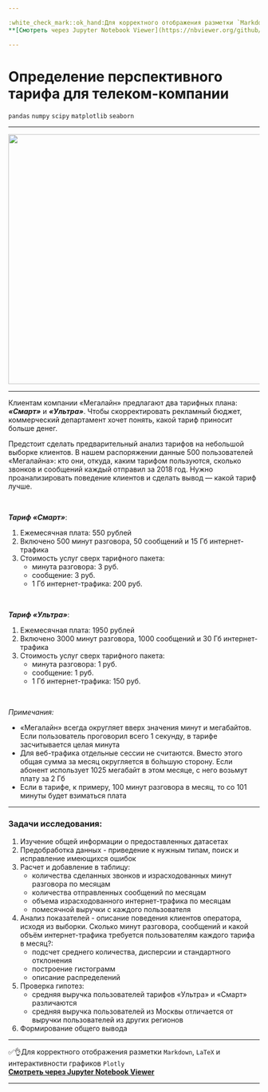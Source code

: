 ```yaml
---

:white_check_mark::ok_hand:Для корректного отображения разметки `Markdown`, `LaTeX` и интерактивности графиков `Plotly` </br>
**[Cмотреть через Jupyter Notebook Viewer](https://nbviewer.org/github/NikitaGirya/YaP_DA_2021/blob/main/03_promising_telecom_tariff/Girya_promising_telecom_tariff.ipynb)**

---
```


# Определение перспективного тарифа для телеком-компании

`pandas`  `numpy`  `scipy`  `matplotlib`  `seaborn`

---

<p align="center">
  <img src="https://www.protarif.info/news/thumbnails/b7ffcce08ddd1f9d9c3bf5dff6ccc580.jpeg" width=800 height=500 />
</p>

---
Клиентам компании «Мегалайн» предлагают два тарифных плана: ***«Смарт»*** и ***«Ультра»***. Чтобы скорректировать рекламный бюджет, коммерческий департамент хочет понять, какой тариф приносит больше денег.

Предстоит сделать предварительный анализ тарифов на небольшой выборке клиентов. В нашем распоряжении данные 500 пользователей «Мегалайна»: кто они, откуда, каким тарифом пользуются, сколько звонков и сообщений каждый отправил за 2018 год. Нужно проанализировать поведение клиентов и сделать вывод — какой тариф лучше.

<br/>

***Тариф «Смарт»***:
1. Ежемесячная плата: 550 рублей
2. Включено 500 минут разговора, 50 сообщений и 15 Гб интернет-трафика
3. Стоимость услуг сверх тарифного пакета:
    * минута разговора: 3 руб.
    * сообщение: 3 руб.
    * 1 Гб интернет-трафика: 200 руб.
 
<br/>

***Тариф «Ультра»***:
1. Ежемесячная плата: 1950 рублей
2. Включено 3000 минут разговора, 1000 сообщений и 30 Гб интернет-трафика
3. Стоимость услуг сверх тарифного пакета:
    * минута разговора: 1 руб.
    * сообщение: 1 руб.
    * 1 Гб интернет-трафика: 150 руб.

<br/>

*Примечания:* 
* «Мегалайн» всегда округляет вверх значения минут и мегабайтов. Если пользователь проговорил всего 1 секунду, в тарифе засчитывается целая минута
* Для веб-трафика отдельные сессии не считаются. Вместо этого общая сумма за месяц округляется в бо́льшую сторону. Если абонент использует 1025 мегабайт в этом месяце, с него возьмут плату за 2 Гб
* Если в тарифе, к примеру, 100 минут разговора в месяц, то со 101 минуты будет взиматься плата

---

### Задачи исследования:

1. Изучение общей информации о предоставленных датасетах
2. Предобработка данных - приведение к нужным типам, поиск и исправление имеющихся ошибок 
3. Расчет и добавление в таблицу:
    * количества сделанных звонков и израсходованных минут разговора по месяцам
    * количества отправленных сообщений по месяцам
    * объема израсходованного интернет-трафика по месяцам
    * помесячной выручки с каждого пользователя 
4. Анализ показателей - описание поведения клиентов оператора, исходя из выборки. Сколько минут разговора, сообщений и какой объём интернет-трафика требуется пользователям каждого тарифа в месяц?:
    * подсчет среднего количества, дисперсии и стандартного отклонения
    * построение гистограмм
    * описание распределений
5. Проверка гипотез:
    * средняя выручка пользователей тарифов «Ультра» и «Смарт» различаются
    * средняя выручка пользователей из Москвы отличается от выручки пользователей из других регионов
6. Формирование общего вывода

---

:white_check_mark::ok_hand:Для корректного отображения разметки `Markdown`, `LaTeX` и интерактивности графиков `Plotly` </br>
**[Cмотреть через Jupyter Notebook Viewer](https://nbviewer.org/github/NikitaGirya/YaP_DA_2021/blob/main/03_promising_telecom_tariff/Girya_promising_telecom_tariff.ipynb)**

---
